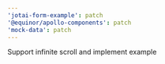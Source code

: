 ```yaml
---
'jotai-form-example': patch
'@equinor/apollo-components': patch
'mock-data': patch
---
```


Support infinite scroll and implement example
